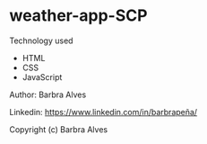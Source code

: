 # weather-app-SCP

Technology used
- HTML
- CSS
- JavaScript

Author: Barbra Alves 

Linkedin: https://www.linkedin.com/in/barbrapeña/



Copyright (c) Barbra Alves
